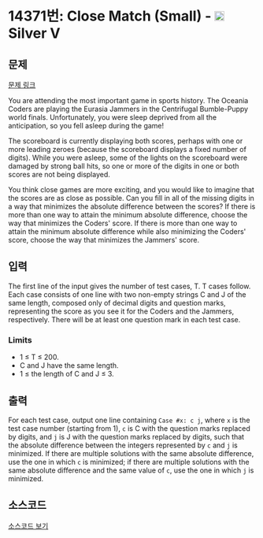 # 14371번: Close Match (Small) - <img src="https://static.solved.ac/tier_small/6.svg" style="height:20px" /> Silver V

<!-- performance -->

<!-- 문제 제출 후 깃허브에 푸시를 했을 때 제출한 코드의 성능이 입력될 공간입니다.-->

<!-- end -->

## 문제

[문제 링크](https://boj.kr/14371)


<p>You are attending the most important game in sports history. The Oceania Coders are playing the Eurasia Jammers in the Centrifugal Bumble-Puppy world finals. Unfortunately, you were sleep deprived from all the anticipation, so you fell asleep during the game!</p>

<p>The scoreboard is currently displaying both scores, perhaps with one or more leading zeroes (because the scoreboard displays a fixed number of digits). While you were asleep, some of the lights on the scoreboard were damaged by strong ball hits, so one or more of the digits in one or both scores are not being displayed.</p>

<p>You think close games are more exciting, and you would like to imagine that the scores are as close as possible. Can you fill in all of the missing digits in a way that minimizes the absolute difference between the scores? If there is more than one way to attain the minimum absolute difference, choose the way that minimizes the Coders' score. If there is more than one way to attain the minimum absolute difference while also minimizing the Coders' score, choose the way that minimizes the Jammers' score.</p>



## 입력


<p>The first line of the input gives the number of test cases,&nbsp;T.&nbsp;T&nbsp;cases follow. Each case consists of one line with two non-empty strings&nbsp;C&nbsp;and&nbsp;J&nbsp;of the same length, composed only of decimal digits and question marks, representing the score as you see it for the Coders and the Jammers, respectively. There will be at least one question mark in each test case.</p>

<h3>Limits</h3>

<ul>
<li>1 ≤&nbsp;T&nbsp;≤ 200.</li>
<li>C&nbsp;and&nbsp;J&nbsp;have the same length.</li>
<li>1 ≤ the length of&nbsp;C&nbsp;and&nbsp;J&nbsp;≤ 3.</li>
</ul>



## 출력


<p>For each test case, output one line containing&nbsp;<code>Case #x: c j</code>, where&nbsp;<code>x</code>&nbsp;is the test case number (starting from 1),&nbsp;<code>c</code>&nbsp;is&nbsp;C&nbsp;with the question marks replaced by digits, and&nbsp;<code>j</code>&nbsp;is&nbsp;J&nbsp;with the question marks replaced by digits, such that the absolute difference between the integers represented by&nbsp;<code>c</code>&nbsp;and&nbsp;<code>j</code>&nbsp;is minimized. If there are multiple solutions with the same absolute difference, use the one in which&nbsp;<code>c</code>&nbsp;is minimized; if there are multiple solutions with the same absolute difference and the same value of&nbsp;<code>c</code>, use the one in which&nbsp;<code>j</code>&nbsp;is minimized.</p>



## 소스코드

[소스코드 보기](Close%20Match%20(Small).cpp)